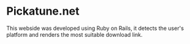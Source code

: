 # Pickatune.net
This webside was developed using Ruby on Rails, it detects the user's platform and renders the most suitable download link.

